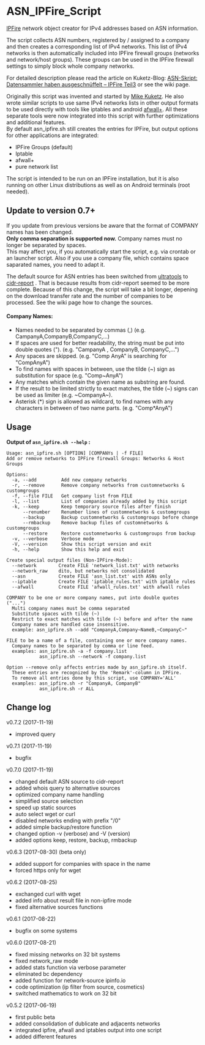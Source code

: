 # ASN_IPFire_Script
 
[IPFire](www.ipfire.org) network object creator for IPv4 addresses based on ASN information.


The script collects ASN numbers, registered by / assigned to a company and then creates a corresponding list of IPv4 networks. This list of IPv4 networks is then automatically included into IPFire firewall groups (networks and network/host groups). These groups can be used in the IPFire firewall settings to simply block whole company networks.

For detailed description please read the article on Kuketz-Blog: [ASN-Skript: Datensammler haben ausgeschnüffelt – IPFire Teil3](https://www.kuketz-blog.de/asn-skript-datensammler-haben-ausgeschnueffelt-ipfire-teil3/)
or see the wiki page.

Originally this script was invented and started by [Mike Kuketz](https://www.kuketz-blog.de). He also wrote similar scripts to use same IPv4 networks lists in other output formats to be used directly with tools like iptables and android [afwall+](https://github.com/ukanth/afwall).
All these separate tools were now integrated into this script with further optimizations and additional features.  
By default asn_ipfire.sh still creates the entries for IPFire, but output options for other applications are integrated: 
- IPFire Groups (default)
- Iptable 
- afwall+
- pure network list

The script is intended to be run on an IPFire installation, but it is also running on other Linux distributions as well as on Android terminals (root needed).

## Update to version 0.7+
If you update from previous versions be aware that the format of COMPANY names has been changed.   
**Only comma separation is supported now.** Company names must no longer be separated by spaces.   
This may affect you, if you automatically start the script, e.g. via crontab or an launcher script. Also if you use a company file, which contains space saparated names, you need to adapt it.  

The default source for ASN entries has been switched from [ultratools](https://www.ultratools.com) to [cidr-report](https://www.cidr-report.org/) . That is because results from cidr-report seemed to be more complete. Because of this change, the script will take a bit longer, depening on the download transfer rate and the number of companies to be processed. See the wiki page how to change the sources.
 


#### Company Names:
- Names needed to be separated by commas (,) (e.g. CampanyA,CompanyB,CompanyC,...)
- If spaces are used for better readability, the string must be put into double quotes ("). (e.g. "CampanyA , CompanyB, CompanyC,...") 
- Any spaces are skipped. (e.g. "Comp AnyA" is searching for "CompAnyA")
- To find names with spaces in between, use the tilde (~) sign as substitution for space (e.g. "Comp~AnyA")
- Any matches which contain the given name as substring are found.
- If the result to be limited strictly to exact matches, the tilde (~) signs can be used as limiter (e.g. ~CompanyA~). 
- Asterisk (\*) sign is allowed as wildcard, to find names with any characters in between of two name parts. (e.g. "Comp*AnyA")

## Usage
**Output of `asn_ipfire.sh --help` :**
```
Usage: asn_ipfire.sh [OPTION] [COMPANYs | -f FILE]
Add or remove networks to IPFire firewall Groups: Networks & Host Groups

Options:
  -a, --add         Add new company networks
  -r, --remove      Remove company networks from customnetworks & customgroups
  -f, --file FILE   Get company list from FILE
  -l, --list        List of companies already added by this script
  -k, --keep        Keep temporary source files after finish
      --renumber    Renumber lines of customnetworks & customgroups
      --backup      Backup customnetworks & customgroups before change
      --rmbackup    Remove backup files of customnetworks & customgroups
      --restore     Restore customnetworks & customgroups from backup
  -v, --verbose     Verbose mode
  -V, --version     Show this script version and exit
  -h, --help        Show this help and exit

Create special output files (Non-IPFire-Mode):
  --network        Create FILE 'network_list.txt' with networks
  --network_raw    dito, but networks not consolidated
  --asn            Create FILE 'asn_list.txt' with ASNs only
  --iptable        Create FILE 'iptable_rules.txt' with iptable rules
  --afwall         Create FILE 'afwall_rules.txt' with afwall rules

COMPANY to be one or more company names, put into double quotes ("...")
  Multi company names must be comma separated
  Substitute spaces with tilde (~)
  Restrict to exact matches with tilde (~) before and after the name
  Company names are handled case insensitive.
  example: asn_ipfire.sh --add "CompanyA,Company~NameB,~CompanyC~" 

FILE to be a name of a file, containing one or more company names.
  Company names to be separated by comma or line feed.
  examples: asn_ipfire.sh -a -f company.list 
            asn_ipfire.sh --network -f company.list 

Option --remove only affects entries made by asn_ipfire.sh itself.
  These entries are recognized by the 'Remark'-column in IPFire.
  To remove all entries done by this script, use COMPANY='ALL' 
  examples: asn_ipfire.sh -r "CompanyA, CompanyB" 
            asn_ipfire.sh -r ALL
```


## Change log

v0.7.2 (2017-11-19)
- improved query

v0.7.1 (2017-11-19)
- bugfix

v0.7.0 (2017-11-19)
- changed default ASN source to cidr-report
- added whois query to alternative sources
- optimized company name handling
- simplified source selection
- speed up static sources
- auto select wget or curl
- disabled networks ending with prefix "/0"
- added simple backup/restore function 
- changed option -v (verbose) and -V (version)
- added options keep, restore, backup, rmbackup 

v0.6.3 (2017-08-30) (beta only)
- added support for companies with space in the name
- forced https only for wget

v0.6.2 (2017-08-25)
- exchanged curl with wget
- added info about result file in non-ipfire mode
- fixed alternative sources functions

v0.6.1 (2017-08-22)
- bugfix on some systems

v0.6.0 (2017-08-21)
- fixed missing networks on 32 bit systems
- fixed network_raw mode
- added stats function via verbose parameter 
- eliminated bc dependency
- added function for network-source ipinfo.io
- code optimization (ip filter from source, cosmetics)
- switched mathematics to work on 32 bit

v0.5.2 (2017-06-19)
- first public beta
- added consolidation of dublicate and adjacents networks
- integrated ipfire, afwall and iptables output into one script
- added different features
